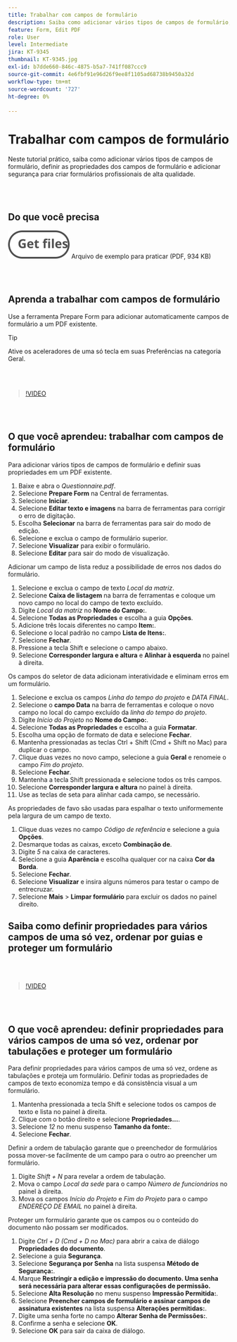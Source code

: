 ```yaml
---
title: Trabalhar com campos de formulário
description: Saiba como adicionar vários tipos de campos de formulário, definir propriedades de campos de formulário e adicionar segurança para criar formulários profissionais de alta qualidade
feature: Form, Edit PDF
role: User
level: Intermediate
jira: KT-9345
thumbnail: KT-9345.jpg
exl-id: b7dde660-846c-4875-b5a7-741ff087ccc9
source-git-commit: 4e6fbf91e96d26f9ee8f1105ad68738b9450a32d
workflow-type: tm+mt
source-wordcount: '727'
ht-degree: 0%

---
```


# Trabalhar com campos de formulário

Neste tutorial prático, saiba como adicionar vários tipos de campos de formulário, definir as propriedades dos campos de formulário e adicionar segurança para criar formulários profissionais de alta qualidade.

<br> 

## Do que você precisa

[![Obter arquivo](../assets/Getfiles.svg)](../assets/Questionnaire.pdf)
Arquivo de exemplo para praticar (PDF, 934 KB)

<br> 

## Aprenda a trabalhar com campos de formulário

Use a ferramenta Prepare Form para adicionar automaticamente campos de formulário a um PDF existente.

>[!TIP]
>
>Ative os aceleradores de uma só tecla em suas Preferências na categoria Geral.

<br> 

>[!VIDEO](https://video.tv.adobe.com/v/3448516?quality=12&learn=on&hidetitle=true&captions=por_br)

<br> 

## O que você aprendeu: trabalhar com campos de formulário

Para adicionar vários tipos de campos de formulário e definir suas propriedades em um PDF existente.

1. Baixe e abra o *Questionnaire.pdf*.
1. Selecione **Prepare Form** na Central de ferramentas.
1. Selecione **Iniciar**.
1. Selecione **Editar texto e imagens** na barra de ferramentas para corrigir o erro de digitação.
1. Escolha **Selecionar** na barra de ferramentas para sair do modo de edição.
1. Selecione e exclua o campo de formulário superior.
1. Selecione **Visualizar** para exibir o formulário.
1. Selecione **Editar** para sair do modo de visualização.

Adicionar um campo de lista reduz a possibilidade de erros nos dados do formulário.

1. Selecione e exclua o campo de texto *Local da matriz*.
1. Selecione **Caixa de listagem** na barra de ferramentas e coloque um novo campo no local do campo de texto excluído.
1. Digite *Local da matriz* no **Nome do Campo:**.
1. Selecione **Todas as Propriedades** e escolha a guia **Opções**.
1. Adicione três locais diferentes no campo **Item:**.
1. Selecione o local padrão no campo **Lista de Itens:**.
1. Selecione **Fechar**.
1. Pressione a tecla Shift e selecione o campo abaixo.
1. Selecione **Corresponder largura e altura** e **Alinhar à esquerda** no painel à direita.

Os campos do seletor de data adicionam interatividade e eliminam erros em um formulário.

1. Selecione e exclua os campos *Linha do tempo do projeto* e *DATA FINAL*.
1. Selecione o **campo Data** na barra de ferramentas e coloque o novo campo no local do campo excluído da *linha do tempo do projeto*.
1. Digite *Início do Projeto* no **Nome do Campo:**.
1. Selecione **Todas as Propriedades** e escolha a guia **Formatar**.
1. Escolha uma opção de formato de data e selecione **Fechar**.
1. Mantenha pressionadas as teclas Ctrl + Shift (Cmd + Shift no Mac) para duplicar o campo.
1. Clique duas vezes no novo campo, selecione a guia **Geral** e renomeie o campo *Fim do projeto*.
1. Selecione **Fechar**.
1. Mantenha a tecla Shift pressionada e selecione todos os três campos.
1. Selecione **Corresponder largura e altura** no painel à direita.
1. Use as teclas de seta para alinhar cada campo, se necessário.

As propriedades de favo são usadas para espalhar o texto uniformemente pela largura de um campo de texto.

1. Clique duas vezes no campo *Código de referência* e selecione a guia **Opções**.
1. Desmarque todas as caixas, exceto **Combinação de**.
1. Digite *5* na caixa de caracteres.
1. Selecione a guia **Aparência** e escolha qualquer cor na caixa **Cor da Borda**.
1. Selecione **Fechar**.
1. Selecione **Visualizar** e insira alguns números para testar o campo de entrecruzar.
1. Selecione **Mais** > **Limpar formulário** para excluir os dados no painel direito.

## Saiba como definir propriedades para vários campos de uma só vez, ordenar por guias e proteger um formulário

<br> 

>[!VIDEO](https://video.tv.adobe.com/v/3439897?hidetitle=true&captions=por_br)

<br> 

## O que você aprendeu: definir propriedades para vários campos de uma só vez, ordenar por tabulações e proteger um formulário

Para definir propriedades para vários campos de uma só vez, ordene as tabulações e proteja um formulário. Definir todas as propriedades de campos de texto economiza tempo e dá consistência visual a um formulário.

1. Mantenha pressionada a tecla Shift e selecione todos os campos de texto e lista no painel à direita.
1. Clique com o botão direito e selecione **Propriedades...**.
1. Selecione *12* no menu suspenso **Tamanho da fonte:**.
1. Selecione **Fechar**.

Definir a ordem de tabulação garante que o preenchedor de formulários possa mover-se facilmente de um campo para o outro ao preencher um formulário.

1. Digite *Shift + N* para revelar a ordem de tabulação.
1. Mova o campo *Local da sede* para o campo *Número de funcionários* no painel à direita.
1. Mova os campos *Início do Projeto* e *Fim do Projeto* para o campo *ENDEREÇO DE EMAIL* no painel à direita.

Proteger um formulário garante que os campos ou o conteúdo do documento não possam ser modificados.

1. Digite *Ctrl + D (Cmd + D no Mac)* para abrir a caixa de diálogo **Propriedades do documento**.
1. Selecione a guia **Segurança**.
1. Selecione **Segurança por Senha** na lista suspensa **Método de Segurança:**.
1. Marque **Restringir a edição e impressão do documento. Uma senha será necessária para alterar essas configurações de permissão.**
1. Selecione **Alta Resolução** no menu suspenso **Impressão Permitida:**.
1. Selecione **Preencher campos de formulário e assinar campos de assinatura existentes** na lista suspensa **Alterações permitidas:**.
1. Digite uma senha forte no campo **Alterar Senha de Permissões:**.
1. Confirme a senha e selecione **OK**.
1. Selecione **OK** para sair da caixa de diálogo.
